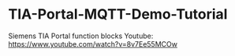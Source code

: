 # TIA-Portal-MQTT-Demo-Tutorial
Siemens TIA Portal function blocks
Youtube: https://www.youtube.com/watch?v=8v7Ee55MCOw
